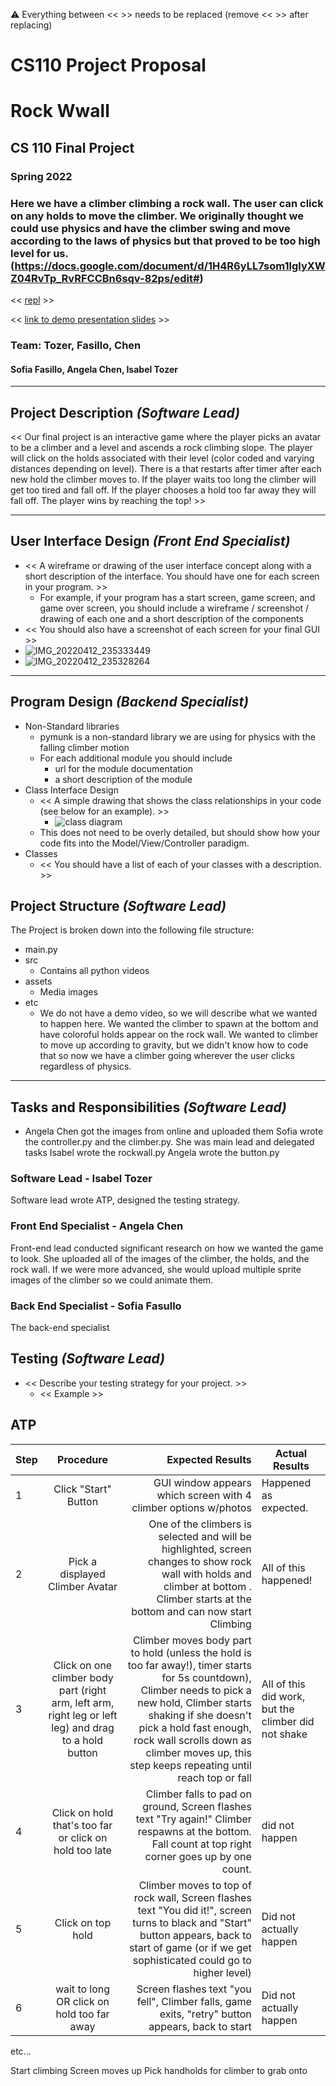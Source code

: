 :warning: Everything between << >> needs to be replaced (remove << >> after replacing)
# CS110 Project Proposal
# Rock Wwall
## CS 110 Final Project
### Spring 2022
### Here we have a climber climbing a rock wall.  The user can click on any holds to move the climber. We originally thought we could use physics and have the climber swing and move according to the laws of physics but that proved to be too high level for us.(https://docs.google.com/document/d/1H4R6yLL7som1lglyXWZ04RvTp_RvRFCCBn6sqv-82ps/edit#)

<< [repl](#) >>

<< [link to demo presentation slides](#) >>

### Team: Tozer, Fasillo, Chen
#### Sofia Fasillo, Angela Chen, Isabel Tozer

***

## Project Description *(Software Lead)*

<< Our final project is an interactive game where the player picks an avatar to be a climber and a level and ascends a rock climbing slope. The player will click on the holds associated with their level (color coded and varying distances depending on level). There is a that restarts after timer after each new hold the climber moves to. If the player waits too long the climber will get too tired and fall off. If the player chooses a hold too far away they will fall off. The player wins by reaching the top! >>

***    

## User Interface Design *(Front End Specialist)*

* << A wireframe or drawing of the user interface concept along with a short description of the interface. You should have one for each screen in your program. >>
    * For example, if your program has a start screen, game screen, and game over screen, you should include a wireframe / screenshot / drawing of each one and a short description of the components
* << You should also have a screenshot of each screen for your final GUI >>
* ![IMG_20220412_235333449](IMG_20220412_235333449.jpg)
* ![IMG_20220412_235328264](IMG_20220412_235328264.jpg)

***        

## Program Design *(Backend Specialist)*

* Non-Standard libraries
    * pymunk is a non-standard library we are using for physics with the falling climber motion
    * For each additional module you should include
        * url for the module documentation
        * a short description of the module
* Class Interface Design
    * << A simple drawing that shows the class relationships in your code (see below for an example). >>
        * ![class diagram](assets/class_diagram.jpg)
    * This does not need to be overly detailed, but should show how your code fits into the Model/View/Controller paradigm.
* Classes
    * << You should have a list of each of your classes with a description. >>

## Project Structure *(Software Lead)*

The Project is broken down into the following file structure:

* main.py
* src
    * Contains all python videos
* assets
    * Media images
* etc
    * We do not have a demo video, so we will describe what we wanted to happen here.  We wanted the climber to spawn at the bottom and have coloroful holds appear on the rock wall.  We wanted to climber to move up according to gravity, but we didn't know how to code that so now we have a climber going wherever the user clicks regardless of physics.

***

## Tasks and Responsibilities *(Software Lead)*

   * Angela Chen got the images from online and uploaded them Sofia wrote the controller.py and the climber.py. She was main lead and delegated tasks
Isabel wrote the rockwall.py
Angela wrote the button.py


### Software Lead - Isabel Tozer

Software lead wrote ATP, designed the testing strategy.

### Front End Specialist - Angela Chen

Front-end lead conducted significant research on how we wanted the game to look.  She uploaded all of the images of the climber, the holds, and the rock wall. If we were more advanced, she would upload multiple sprite images of the climber so we could animate them.

### Back End Specialist - Sofia Fasullo

The back-end specialist 

## Testing *(Software Lead)*

* << Describe your testing strategy for your project. >>
    * << Example >>

## ATP

| Step   | Procedure     | Expected Results  | Actual Results |
| ----------------------|:-------------:| -----------------:| -------------- |
|  1  | Click "Start" Button  | GUI window appears which screen with 4 climber options w/photos   | Happened as expected.  |
|  2  | Pick a displayed Climber Avatar  | One of the climbers is selected and will be highlighted, screen changes to show rock wall with holds and climber at bottom . Climber starts at the bottom and can now start Climbing| All of this happened!|
|  3  | Click on one climber body part (right arm, left arm, right leg or left leg) and drag to a hold button  | Climber moves body part to hold (unless the hold is too far away!), timer starts for 5s countdown), Climber needs to pick a new hold, Climber starts shaking if she doesn't pick a hold fast enough, rock wall scrolls down as climber moves up, this step keeps repeating until reach top or fall | All of this did work, but the climber did not shake
|  4  | Click on hold that's too far or click on hold too late  | Climber falls to pad on ground, Screen flashes text "Try again!" Climber respawns at the bottom. Fall count at top right corner goes up by one count.| did not happen
|  5  | Click on top hold  | Climber moves to top of rock wall, Screen flashes text "You did it!", screen turns to black and "Start" button appears, back to start of game (or if we get sophisticated could go to higher level) |Did not actually happen              
|  6  | wait to long OR click on hold too far away | Screen flashes text "you fell", Climber falls, game exits, "retry" button appears, back to start | Did not actually happen
etc...



Start climbing
Screen moves up
Pick handholds for climber to grab onto

